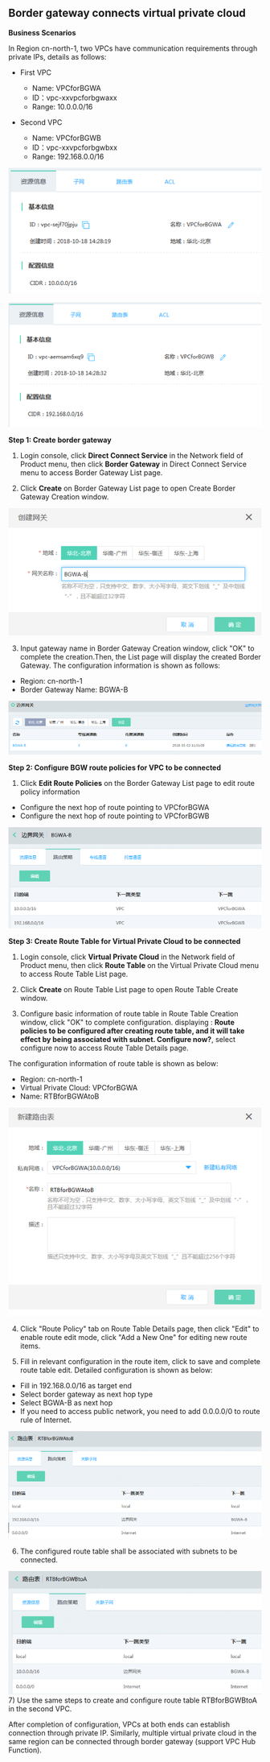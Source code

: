 ##  **Border gateway connects virtual private cloud**

**Business Scenarios**

In Region cn-north-1, two VPCs have communication requirements through private IPs, details as follows:

- First VPC

  - Name: VPCforBGWA
  - ID：vpc-xxvpcforbgwaxx
  - Range: 10.0.0.0/16

- Second VPC

  - Name: VPCforBGWB
  - ID：vpc-xxvpcforbgwbxx
  - Range: 192.168.0.0/16

![](/image/Networking/Virtual-Private-Cloud/Getting-Started/Border-Gateway-Connects-VPC/Step1-1.png)

![](/image/Networking/Virtual-Private-Cloud/Getting-Started/Border-Gateway-Connects-VPC/Step1-2.png)

**Step 1: Create border gateway**

1) Login console, click **Direct Connect Service** in the Network field of Product menu, then click **Border Gateway** in Direct Connect Service menu to access Border Gateway List page.

2) Click **Create** on Border Gateway List page to open Create Border Gateway Creation window.

![](/image/Networking/Virtual-Private-Cloud/Getting-Started/Border-Gateway-Connects-VPC/Step2-1.png)

3) Input gateway name in Border Gateway Creation window, click "OK" to complete the creation.Then, the List page will display the created Border Gateway. The configuration information is shown as follows:

- Region: cn-north-1
- Border Gateway Name: BGWA-B

![](/image/Networking/Virtual-Private-Cloud/Getting-Started/Border-Gateway-Connects-VPC/Step2-2.png)

**Step 2: Configure BGW route policies for VPC to be connected**

1) Click **Edit Route Policies** on the Border Gateway List page to edit route policy information

- Configure the next hop of route pointing to VPCforBGWA
- Configure the next hop of route pointing to VPCforBGWB

![](/image/Networking/Virtual-Private-Cloud/Getting-Started/Border-Gateway-Connects-VPC/Step3-1.png)

**Step 3: Create Route Table for Virtual Private Cloud to be connected**

1) Login console, click **Virtual Private Cloud** in the Network field of Product menu, then click **Route Table** on the Virtual Private Cloud menu to access Route Table List page.

2) Click **Create** on Route Table List page to open Route Table Create window.

3) Configure basic information of route table in Route Table Creation window, click "OK" to complete configuration. displaying : **Route policies to be configured after creating route table, and it will take effect by being associated with subnet. Configure now?**, select configure now to access Route Table Details page.

The configuration information of route table is shown as below:

- Region: cn-north-1
- Virtual Private Cloud: VPCforBGWA
- Name: RTBforBGWAtoB

![](/image/Networking/Virtual-Private-Cloud/Getting-Started/Border-Gateway-Connects-VPC/Step4-1.png) 

4) Click "Route Policy" tab on Route Table Details page, then click "Edit" to enable route edit mode, click "Add a New One" for editing new route items.

5) Fill in relevant configuration in the route item, click to save and complete route table edit. Detailed configuration is shown as below:

- Fill in 192.168.0.0/16 as target end
- Select border gateway as next hop type
- Select BGWA-B as next hop
- If you need to access public network, you need to add 0.0.0.0/0 to route rule of Internet.

![](/image/Networking/Virtual-Private-Cloud/Getting-Started/Border-Gateway-Connects-VPC/Step4-2.png)

6) The configured route table shall be associated with subnets to be connected.

![](/image/Networking/Virtual-Private-Cloud/Getting-Started/Border-Gateway-Connects-VPC/Step4-3.png) 
7) Use the same steps to create and configure route table RTBforBGWBtoA in the second VPC.

After completion of configuration, VPCs at both ends can establish connection through private IP. Similarly, multiple virtual private cloud in the same region can be connected through border gateway (support VPC Hub Function).
